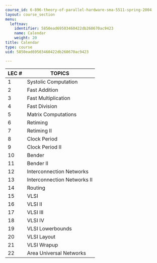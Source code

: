 ```yaml
---
course_id: 6-896-theory-of-parallel-hardware-sma-5511-spring-2004
layout: course_section
menu:
  leftnav:
    identifier: 5850ead69503460422db260670ac9423
    name: Calendar
    weight: 20
title: Calendar
type: course
uid: 5850ead69503460422db260670ac9423

---
```


| LEC # | TOPICS |
| --- | --- |
| 1 | Systolic Computation |
| 2 | Fast Addition |
| 3 | Fast Multiplication |
| 4 | Fast Division |
| 5 | Matrix Computations |
| 6 | Retiming |
| 7 | Retiming II |
| 8 | Clock Period |
| 9 | Clock Period II |
| 10 | Bender |
| 11 | Bender II |
| 12 | Interconnection Networks |
| 13 | Interconnection Networks II |
| 14 | Routing |
| 15 | VLSI |
| 16 | VLSI II |
| 17 | VLSI III |
| 18 | VLSI IV |
| 19 | VLSI Lowerbounds |
| 20 | VLSI Layout |
| 21 | VLSI Wrapup |
| 22 | Area Universal Networks